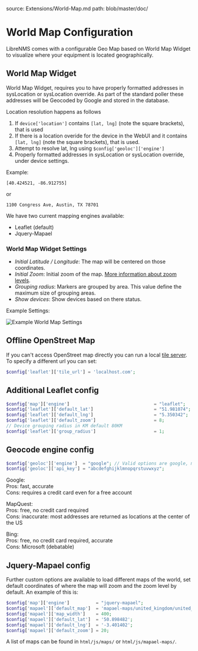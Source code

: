 source: Extensions/World-Map.md
path: blob/master/doc/

# World Map Configuration

LibreNMS comes with a configurable Geo Map based on World Map Widget
to visualize where your equipment is located geographically.

## World Map Widget

World Map Widget, requires you to have properly formatted addresses in
sysLocation or sysLocation override. As part of the standard poller
these addresses will be Geocoded by Google and stored in the database.

Location resolution happens as follows

1. If `device['location']` contains `[lat, lng]` (note the square
   brackets), that is used
1. If there is a location overide for the device in the WebUI and it
   contains `[lat, lng]` (note the square brackets), that is used.
1. Attempt to resolve lat, lng using `$config['geoloc']['engine']`
1. Properly formatted addresses in sysLocation or sysLocation
   override, under device settings.

Example:

```
[40.424521, -86.912755]
```

or

```
1100 Congress Ave, Austin, TX 78701
```

We have two current mapping engines available:

- Leaflet (default)
- Jquery-Mapael

### World Map Widget Settings

- *Initial Latitude / Longitude*: The map will be centered on those
  coordinates.
- *Initial Zoom*: Initial zoom of the map. [More information about
  zoom levels](https://wiki.openstreetmap.org/wiki/Zoom_levels).
- *Grouping radius*: Markers are grouped by area. This value define
  the maximum size of grouping areas.
- *Show devices*: Show devices based on there status.

Example Settings:

![Example World Map Settings](/img/world-map-widget-settings.png)

## Offline OpenStreet Map

If you can't access OpenStreet map directly you can run a local [tile
server](http://wiki.openstreetmap.org/wiki/Tile_servers). To specify a
different url you can set:

```php
$config['leaflet']['tile_url'] = 'localhost.com';
```

## Additional Leaflet config

```php
$config['map']['engine']                                = "leaflet";
$config['leaflet']['default_lat']                       = "51.981074";
$config['leaflet']['default_lng']                       = "5.350342";
$config['leaflet']['default_zoom']                      = 8;
// Device grouping radius in KM default 80KM
$config['leaflet']['group_radius']                      = 1;
```

## Geocode engine config

```php
$config['geoloc']['engine']  = "google"; // Valid options are google, mapquest or bing
$config['geoloc']['api_key'] = "abcdefghijklmnopqrstuvwxyz";
```

Google:  
Pros: fast, accurate  
Cons: requires a credit card even for a free account

MapQuest:  
Pros: free, no credit card required  
Cons: inaccurate: most addresses are returned as locations at the center of the US

Bing:  
Pros: free, no credit card required, accurate  
Cons: Microsoft (debatable)

## Jquery-Mapael config

Further custom options are available to load different maps of the
world, set default coordinates of where the map will zoom and the zoom
level by default. An example of this is:

```php
$config['map']['engine']          = "jquery-mapael";
$config['mapael']['default_map']  = 'mapael-maps/united_kingdom/united_kingdom.js';
$config['mapael']['map_width']    = 400;
$config['mapael']['default_lat']  = '50.898482';
$config['mapael']['default_lng']  = '-3.401402';
$config['mapael']['default_zoom'] = 20;
```

A list of maps can be found in ```html/js/maps/``` or ```html/js/mapael-maps/```.
